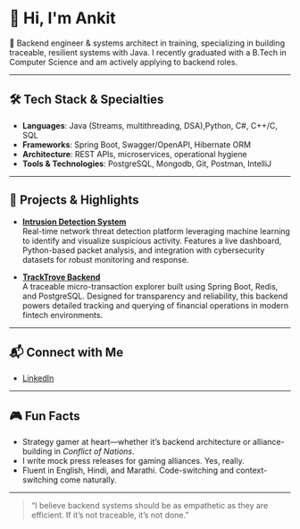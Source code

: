 # 👋 Hi, I'm Ankit

🎯 Backend engineer & systems architect in training, specializing in building traceable, resilient systems with Java. I recently graduated with a B.Tech in Computer Science and am actively applying to backend roles.

---

## 🛠️ Tech Stack & Specialties

- **Languages**: Java (Streams, multithreading, DSA),Python, C#, C++/C, SQL
- **Frameworks**: Spring Boot, Swagger/OpenAPI, Hibernate ORM
- **Architecture**: REST APIs, microservices, operational hygiene
- **Tools & Technologies**: PostgreSQL, Mongodb, Git, Postman, IntelliJ

---

## 🚀 Projects & Highlights

- **[Intrusion Detection System](https://github.com/AnkitV15/Intrusion-Detection-System)**  
  Real-time network threat detection platform leveraging machine learning to identify and visualize suspicious activity. Features a live dashboard, Python-based packet analysis, and integration with cybersecurity datasets for robust monitoring and response.

- **[TrackTrove Backend](https://github.com/AnkitV15/tracktrove-backend)**  
  A traceable micro-transaction explorer built using Spring Boot, Redis, and PostgreSQL. Designed for transparency and reliability, this backend powers detailed tracking and querying of financial operations in modern fintech environments.

---

## 📬 Connect with Me

- [LinkedIn](https://www.linkedin.com/in/ankit-vis)

---

## 🎮 Fun Facts

- Strategy gamer at heart—whether it’s backend architecture or alliance-building in *Conflict of Nations*.
- I write mock press releases for gaming alliances. Yes, really.
- Fluent in English, Hindi, and Marathi. Code-switching and context-switching come naturally.

---

> “I believe backend systems should be as empathetic as they are efficient. If it’s not traceable, it’s not done.”

